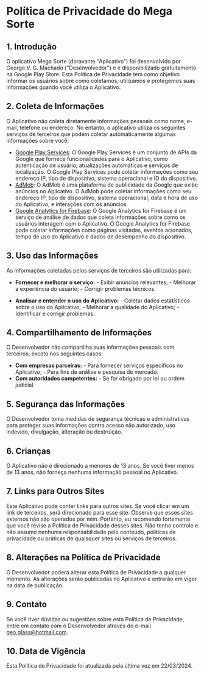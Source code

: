 # Política de Privacidade do Mega Sorte

## 1. Introdução
O aplicativo Mega Sorte (doravante "Aplicativo") foi desenvolvido por George V. G. Machado ("Desenvolvedor") e é disponibilizado gratuitamente na Google Play Store. Esta Política de Privacidade tem como objetivo informar os usuários sobre como coletamos, utilizamos e protegemos suas informações quando você utiliza o Aplicativo.

## 2. Coleta de Informações
O Aplicativo não coleta diretamente informações pessoais como nome, e-mail, telefone ou endereço. No entanto, o aplicativo utiliza os seguintes serviços de terceiros que podem coletar automaticamente algumas informações sobre você:

*   [Google Play Services](https://www.google.com/policies/privacy/): O Google Play Services é um conjunto de APIs da Google que fornece funcionalidades para o Aplicativo, como autenticação de usuário, atualizações automáticas e serviços de localização. O Google Play Services pode coletar informações como seu endereço IP, tipo de dispositivo, sistema operacional e ID do dispositivo.
*   [AdMob](https://support.google.com/admob/answer/6128543?hl=en): O AdMob é uma plataforma de publicidade da Google que exibe anúncios no Aplicativo. O AdMob pode coletar informações como seu endereço IP, tipo de dispositivo, sistema operacional, data e hora de uso do Aplicativo, e interações com os anúncios.
*   [Google Analytics for Firebase](https://firebase.google.com/support/privacy): O Google Analytics for Firebase é um serviço de análise de dados que coleta informações sobre como os usuários interagem com o Aplicativo. O Google Analytics for Firebase pode coletar informações como páginas visitadas, eventos acionados, tempo de uso do Aplicativo e dados de desempenho do dispositivo.

## 3. Uso das Informações
As informações coletadas pelos serviços de terceiros são utilizadas para:
- **Fornecer e melhorar o serviço:**
      - Exibir anúncios relevantes;
      - Melhorar a experiência do usuário;
      - Corrigir problemas técnicos.
 
- **Analisar e entender o uso do Aplicativo:**
      - Coletar dados estatísticos sobre o uso do Aplicativo;
      - Melhorar a qualidade do Aplicativo;
      - Identificar e corrigir problemas.

## 4. Compartilhamento de Informações
O Desenvolvedor não compartilha suas informações pessoais com terceiros, exceto nos seguintes casos:
- **Com empresas parceiras:**
      - Para fornecer serviços específicos no Aplicativo;
      - Para fins de análise e pesquisa de mercado.
- **Com autoridades competentes:**
      - Se for obrigado por lei ou ordem judicial.

## 5. Segurança das Informações
O Desenvolvedor toma medidas de segurança técnicas e administrativas para proteger suas informações contra acesso não autorizado, uso indevido, divulgação, alteração ou destruição.

## 6. Crianças
O Aplicativo não é direcionado a menores de 13 anos. Se você tiver menos de 13 anos, não forneça nenhuma informação pessoal no Aplicativo.

## 7. Links para Outros Sites
Este Aplicativo pode conter links para outros sites. Se você clicar em um link de terceiros, será direcionado para esse site. Observe que esses sites externos não são operados por mim. Portanto, eu recomendo fortemente que você revise a Política de Privacidade desses sites. Não tenho controle e não assumo nenhuma responsabilidade pelo conteúdo, políticas de privacidade ou práticas de quaisquer sites ou serviços de terceiros.

## 8. Alterações na Política de Privacidade
O Desenvolvedor poderá alterar esta Política de Privacidade a qualquer momento. As alterações serão publicadas no Aplicativo e entrarão em vigor na data de publicação.

## 9. Contato
Se você tiver dúvidas ou sugestões sobre esta Política de Privacidade, entre em contato com o Desenvolvedor através do e-mail geo.glass@hotmail.com.

## 10. Data de Vigência
Esta Política de Privacidade foi atualizada pela última vez em 22/03/2024.
